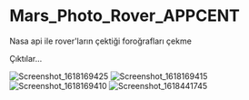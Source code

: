 
# Mars_Photo_Rover_APPCENT
Nasa api ile rover'ların çektiği foroğrafları çekme

Çıktılar...

![Screenshot_1618169425](https://user-images.githubusercontent.com/38869245/114318497-e5fb4400-9b15-11eb-8f92-178c1dcc02cb.png)
![Screenshot_1618169415](https://user-images.githubusercontent.com/38869245/114318506-f3183300-9b15-11eb-8d78-509b62bb7f02.png)
![Screenshot_1618169410](https://user-images.githubusercontent.com/38869245/114318509-f7dce700-9b15-11eb-9c26-756c6b843eb2.png)
![Screenshot_1618441745](https://user-images.githubusercontent.com/38869245/114791714-9f188300-9d8f-11eb-8423-15365326a687.png)
